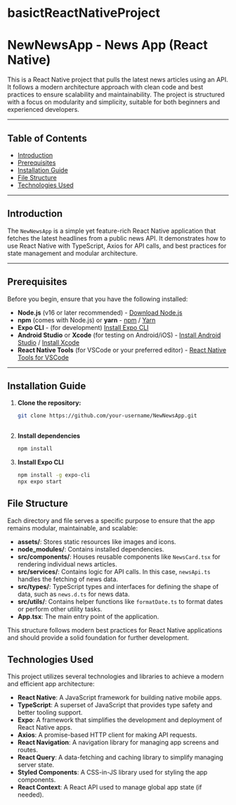 # basictReactNativeProject
# NewNewsApp - News App (React Native)

This is a React Native project that pulls the latest news articles using an API. It follows a modern architecture approach with clean code and best practices to ensure scalability and maintainability. The project is structured with a focus on modularity and simplicity, suitable for both beginners and experienced developers.

---

## Table of Contents

- [Introduction](#introduction)
- [Prerequisites](#prerequisites)
- [Installation Guide](#installation-guide)
- [File Structure](#file-structure)
- [Technologies Used](#technologies-used)


---

## Introduction

The `NewNewsApp` is a simple yet feature-rich React Native application that fetches the latest headlines from a public news API. It demonstrates how to use React Native with TypeScript, Axios for API calls, and best practices for state management and modular architecture.

---

## Prerequisites

Before you begin, ensure that you have the following installed:

- **Node.js** (v16 or later recommended) - [Download Node.js](https://nodejs.org/)
- **npm** (comes with Node.js) or **yarn** - [npm](https://www.npmjs.com/) / [Yarn](https://yarnpkg.com/)
- **Expo CLI** - (for development) [Install Expo CLI](https://docs.expo.dev/get-started/installation/)
- **Android Studio** or **Xcode** (for testing on Android/iOS) - [Install Android Studio](https://developer.android.com/studio) / [Install Xcode](https://developer.apple.com/xcode/)
- **React Native Tools** (for VSCode or your preferred editor) - [React Native Tools for VSCode](https://marketplace.visualstudio.com/items?itemName=msjsdiag.vscode-react-native)

---

## Installation Guide

1. **Clone the repository:**

   ```bash
   git clone https://github.com/your-username/NewNewsApp.git
 

2. **Install dependencies**
    ```bash
   npm install
    
3. **Install Expo CLI**
    ```bash
   npm install -g expo-cli
   npx expo start


## File Structure
Each directory and file serves a specific purpose to ensure that the app remains modular, maintainable, and scalable:

- **assets/**: Stores static resources like images and icons.
- **node_modules/**: Contains installed dependencies.
- **src/components/**: Houses reusable components like `NewsCard.tsx` for rendering individual news articles.
- **src/services/**: Contains logic for API calls. In this case, `newsApi.ts` handles the fetching of news data.
- **src/types/**: TypeScript types and interfaces for defining the shape of data, such as `news.d.ts` for news data.
- **src/utils/**: Contains helper functions like `formatDate.ts` to format dates or perform other utility tasks.
- **App.tsx**: The main entry point of the application.

This structure follows modern best practices for React Native applications and should provide a solid foundation for further development.

## Technologies Used

This project utilizes several technologies and libraries to achieve a modern and efficient app architecture:

- **React Native**: A JavaScript framework for building native mobile apps.
- **TypeScript**: A superset of JavaScript that provides type safety and better tooling support.
- **Expo**: A framework that simplifies the development and deployment of React Native apps.
- **Axios**: A promise-based HTTP client for making API requests.
- **React Navigation**: A navigation library for managing app screens and routes.
- **React Query**: A data-fetching and caching library to simplify managing server state.
- **Styled Components**: A CSS-in-JS library used for styling the app components.
- **React Context**: A React API used to manage global app state (if needed).


